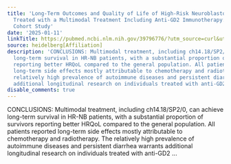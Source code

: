```yaml
---
title: 'Long-Term Outcomes and Quality of Life of High-Risk Neuroblastoma Patients
  Treated with a Multimodal Treatment Including Anti-GD2 Immunotherapy: A Retrospective
  Cohort Study'
date: '2025-01-11'
linkTitle: https://pubmed.ncbi.nlm.nih.gov/39796776/?utm_source=curl&utm_medium=rss&utm_campaign=pubmed-2&utm_content=1FakS-2QOkCT8HsMOQP1bCRQ4YzyumYOmxmF0moLsQ3dFB1E9V&fc=20220326224207&ff=20250112170448&v=2.18.0.post9+e462414
source: heidelberg[Affiliation]
description: 'CONCLUSIONS: Multimodal treatment, including ch14.18/SP2/0, can achieve
  long-term survival in HR-NB patients, with a substantial proportion of survivors
  reporting better HRQoL compared to the general population. All patients reported
  long-term side effects mostly attributable to chemotherapy and radiotherapy. The
  relatively high prevalence of autoimmune diseases and persistent diarrhea warrants
  additional longitudinal research on individuals treated with anti-GD2 ...'
disable_comments: true
---
```

CONCLUSIONS: Multimodal treatment, including ch14.18/SP2/0, can achieve long-term survival in HR-NB patients, with a substantial proportion of survivors reporting better HRQoL compared to the general population. All patients reported long-term side effects mostly attributable to chemotherapy and radiotherapy. The relatively high prevalence of autoimmune diseases and persistent diarrhea warrants additional longitudinal research on individuals treated with anti-GD2 ...